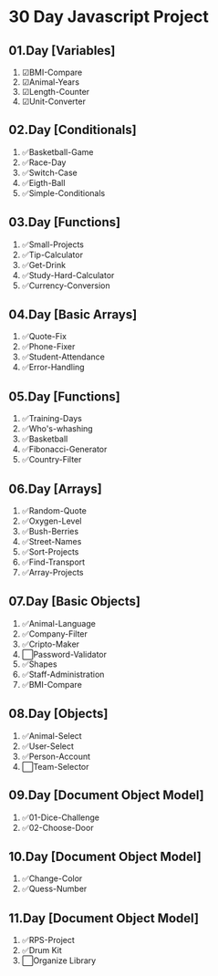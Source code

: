 # 30 Day Javascript Project

## 01.Day [Variables]

1. ☑BMI-Compare
2. ☑Animal-Years
3. ☑Length-Counter
4. ☑Unit-Converter

## 02.Day [Conditionals]

1. ✅Basketball-Game
2. ✅Race-Day
3. ✅Switch-Case
4. ✅Eigth-Ball
5. ✅Simple-Conditionals

## 03.Day [Functions]

1. ✅Small-Projects
2. ✅Tip-Calculator
3. ✅Get-Drink
4. ✅Study-Hard-Calculator
5. ✅Currency-Conversion

## 04.Day [Basic Arrays]

1. ✅Quote-Fix
2. ✅Phone-Fixer
3. ✅Student-Attendance
4. ✅Error-Handling

## 05.Day [Functions]

1. ✅Training-Days
2. ✅Who's-whashing
3. ✅Basketball
4. ✅Fibonacci-Generator
5. ✅Country-Filter

## 06.Day [Arrays]

1. ✅Random-Quote
2. ✅Oxygen-Level
3. ✅Bush-Berries
4. ✅Street-Names
5. ✅Sort-Projects
6. ✅Find-Transport
7. ✅Array-Projects

## 07.Day [Basic Objects]

1. ✅Animal-Language
2. ✅Company-Filter
3. ✅Cripto-Maker
4. ⬜Password-Validator
5. ✅Shapes
6. ✅Staff-Administration
7. ✅BMI-Compare

## 08.Day [Objects]

1. ✅Animal-Select
2. ✅User-Select
3. ✅Person-Account
4. ⬜Team-Selector

## 09.Day [Document Object Model]

1. ✅01-Dice-Challenge
2. ✅02-Choose-Door

## 10.Day [Document Object Model]

1. ✅Change-Color
2. ✅Quess-Number

## 11.Day [Document Object Model]

1. ✅RPS-Project
2. ✅Drum Kit
3. ⬜Organize Library

